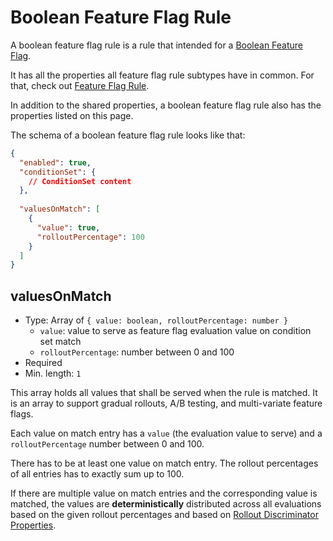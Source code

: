 # Boolean Feature Flag Rule

A boolean feature flag rule is a rule that intended for a [Boolean Feature Flag](../feature-flag/boolean.md).

It has all the properties all feature flag rule subtypes have in common. For that,
check out [Feature Flag Rule](./index.md).

In addition to the shared properties, a boolean feature flag rule also
has the properties listed on this page.

The schema of a boolean feature flag rule looks like that:

```json
{
  "enabled": true,
  "conditionSet": {
    // ConditionSet content 
  },
  
  "valuesOnMatch": [
    {
      "value": true,
      "rolloutPercentage": 100
    }
  ]
}
```

## valuesOnMatch

- Type: Array of `{ value: boolean, rolloutPercentage: number }`
  - `value`: value to serve as feature flag evaluation value on condition set match 
  - `rolloutPercentage`: number between 0 and 100
- Required
- Min. length: `1`

This array holds all values that shall be served when the rule is matched. It is an array
to support gradual rollouts, A/B testing, and multi-variate feature flags.

Each value on match entry has a `value` (the evaluation value to serve) and a `rolloutPercentage`
number between 0 and 100.

There has to be at least one value on match entry. The rollout percentages of all entries has
to exactly sum up to 100.

If there are multiple value on match entries and the corresponding value is matched,
the values are **deterministically** distributed across all evaluations based
on the given rollout percentages and based on [Rollout Discriminator Properties](../property.md#rolloutDiscriminator).

